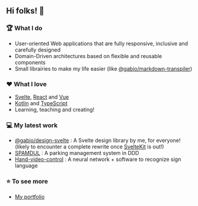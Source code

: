 ## Hi folks! 🤙

### 🏆 What I do

- User-oriented Web applications that are fully responsive, inclusive and carefully designed 
- Domain-Driven architectures based on flexible and reusable components
- Small librairies to make my life easier (like [@gabio/markdown-transpiler](https://github.com/vigenere23/gabio-markdown-transpiler))

### ❤️ What I love

- [Svelte](https://svelte.dev/), [React](https://reactjs.org/) and [Vue](https://vuejs.org/)
- [Kotlin](https://kotlinlang.org/) and [TypeScript](https://www.typescriptlang.org/)
- Learning, teaching and creating!

### 💻 My latest work

- [@gabio/design-svelte](https://github.com/vigenere23/gabio-design-svelte) : A Svelte design library by me, for everyone! (likely to encounter a complete rewrite once [SvelteKit](https://kit.svelte.dev/) is out!)
- [SPAMDUL](https://github.com/vigenere23/SPAMDUL) : A parking management system in DDD
- [Hand-video-control](https://github.com/vigenere23/Hand-video-control) : A neural network + software to recognize sign language

### ⭐ To see more

- [My portfolio](https://vigenere23.github.io)
